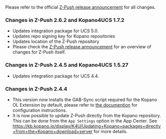 Please refer to the official [Z-Push release announcement](http://z-push.org/z-push-2-4-5-final-release/) for all changes.

### Changes in Z-Push 2.6.2 and Kopano4UCS 1.7.2

* Updates integration package for UCS 5.0.
* Updates repo signing key for Kopano repositories
* Updates location of the Z-Push repository
* Please check the [Z-Push release announcement](https://z-push.org/z-push-2-6-2-final-released/) for an overview of changes for Z-Push itself.

### Changes in Z-Push 2.4.5 and Kopano4UCS 1.5.27

* Updates integration package for UCS 4.4.

### Changes in Z-Push 2.4.4

* This version now installs the GAB-Sync script required for the Kopano OL Extension by default, please refer to [the documention](https://kb.kopano.io/display/ZP/Configuring+GAB-Sync+for+Kopano+OL+Extension) for configuration instructions.
* It is now possible to update Z-Push directly from the Kopano repository. This can be done from the `App Settings` option in the App Center. See https://kb.kopano.io/display/K4U/Updating+Kopano+packages+directly+from+the+Kopano+download+server for more details.
